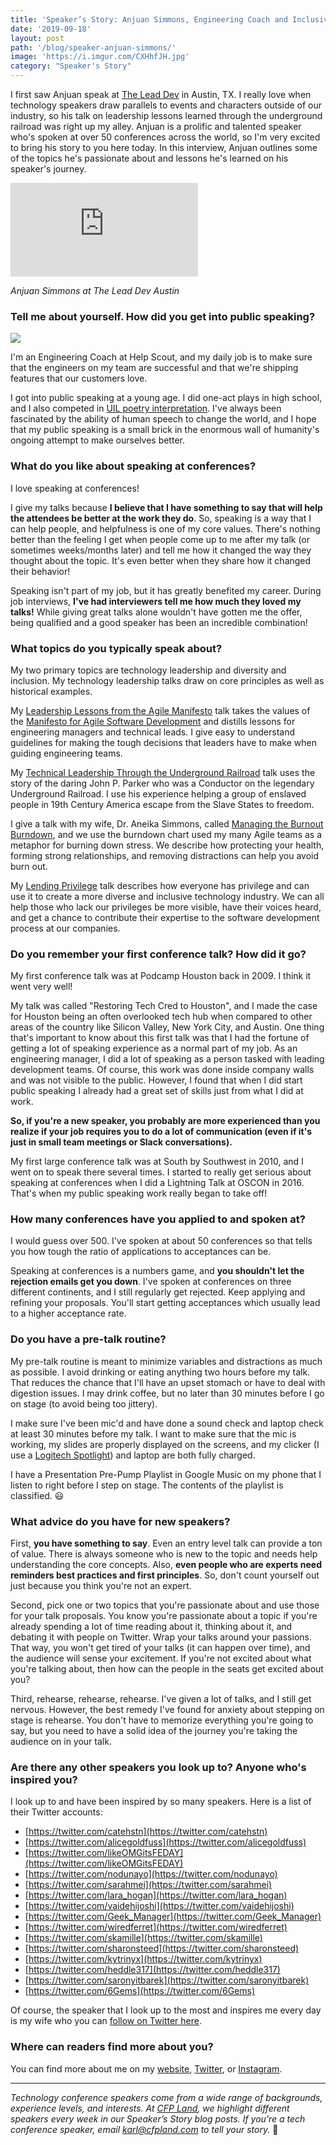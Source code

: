 ```yaml
---
title: 'Speaker’s Story: Anjuan Simmons, Engineering Coach and Inclusive Technology Speaker'
date: '2019-09-18'
layout: post
path: '/blog/speaker-anjuan-simmons/'
image: 'https://i.imgur.com/CXHhfJH.jpg'
category: "Speaker's Story"
---
```


I first saw Anjuan speak at [The Lead Dev](https://www.youtube.com/watch?v=9HuvC1ME68I) in Austin, TX. I really love when technology speakers draw parallels to events and characters outside of our industry, so his talk on leadership lessons learned through the underground railroad was right up my alley. Anjuan is a prolific and talented speaker who's spoken at over 50 conferences across the world, so I'm very excited to bring his story to you here today. In this interview, Anjuan outlines some of the topics he's passionate about and lessons he's learned on his speaker's journey.

<!--more-->

<div class='embed-container'><iframe src='https://www.youtube.com/embed/9HuvC1ME68I' frameborder='0' allowfullscreen></iframe></div>

_Anjuan Simmons at The Lead Dev Austin_

### Tell me about yourself. How did you get into public speaking?

<img src="https://i.imgur.com/CXHhfJH.jpg" class="right" />

I'm an Engineering Coach at Help Scout, and my daily job is to make sure that the engineers on my team are successful and that we're shipping features that our customers love.

I got into public speaking at a young age. I did one-act plays in high school, and I also competed in [UIL poetry interpretation](https://www.uiltexas.org/speech/oral-interp/2019-20-uil-poetry-categories). I've always been fascinated by the ability of human speech to change the world, and I hope that my public speaking is a small brick in the enormous wall of humanity's ongoing attempt to make ourselves better.

### What do you like about speaking at conferences?

I love speaking at conferences!

I give my talks because **I believe that I have something to say that will help the attendees be better at the work they do**. So, speaking is a way that I can help people, and helpfulness is one of my core values. There's nothing better than the feeling I get when people come up to me after my talk (or sometimes weeks/months later) and tell me how it changed the way they thought about the topic. It's even better when they share how it changed their behavior!

Speaking isn't part of my job, but it has greatly benefited my career. During job interviews, **I've had interviewers tell me how much they loved my talks!** While giving great talks alone wouldn't have gotten me the offer, being qualified and a good speaker has been an incredible combination!

### What topics do you typically speak about?

My two primary topics are technology leadership and diversity and inclusion. My technology leadership talks draw on core principles as well as historical examples.

My [Leadership Lessons from the Agile Manifesto](https://anjuansimmons.com/talks/leadership-lessons-from-the-agile-manifesto/) talk takes the values of the [Manifesto for Agile Software Development](https://agilemanifesto.org/) and distills lessons for engineering managers and technical leads. I give easy to understand guidelines for making the tough decisions that leaders have to make when guiding engineering teams.

My [Technical Leadership Through the Underground Railroad](https://anjuansimmons.com/talks/technical-leadership-through-the-underground-railroad/) talk uses the story of the daring John P. Parker who was a Conductor on the legendary Underground Railroad. I use his experience helping a group of enslaved people in 19th Century America escape from the Slave States to freedom.

I give a talk with my wife, Dr. Aneika Simmons, called [Managing the Burnout Burndown](https://anjuansimmons.com/talks/managing-the-burnout-burndown/), and we use the burndown chart used my many Agile teams as a metaphor for burning down stress. We describe how protecting your health, forming strong relationships, and removing distractions can help you avoid burn out.

My [Lending Privilege](https://anjuansimmons.com/talks/lending-privilege/) talk describes how everyone has privilege and can use it to create a more diverse and inclusive technology industry. We can all help those who lack our privileges be more visible, have their voices heard, and get a chance to contribute their expertise to the software development process at our companies.

### Do you remember your first conference talk? How did it go?

My first conference talk was at Podcamp Houston back in 2009. I think it went very well!

My talk was called "Restoring Tech Cred to Houston", and I made the case for Houston being an often overlooked tech hub when compared to other areas of the country like Silicon Valley, New York City, and Austin. One thing that's important to know about this first talk was that I had the fortune of getting a lot of speaking experience as a normal part of my job. As an engineering manager, I did a lot of speaking as a person tasked with leading development teams. Of course, this work was done inside company walls and was not visible to the public. However, I found that when I did start public speaking I already had a great set of skills just from what I did at work.

**So, if you're a new speaker, you probably are more experienced than you realize if your job requires you to do a lot of communication (even if it's just in small team meetings or Slack conversations).**

My first large conference talk was at South by Southwest in 2010, and I went on to speak there several times. I started to really get serious about speaking at conferences when I did a Lightning Talk at OSCON in 2016. That's when my public speaking work really began to take off!

### How many conferences have you applied to and spoken at?

I would guess over 500. I've spoken at about 50 conferences so that tells you how tough the ratio of applications to acceptances can be.

Speaking at conferences is a numbers game, and **you shouldn't let the rejection emails get you down**. I've spoken at conferences on three different continents, and I still regularly get rejected. Keep applying and refining your proposals. You'll start getting acceptances which usually lead to a higher acceptance rate.

### Do you have a pre-talk routine?

My pre-talk routine is meant to minimize variables and distractions as much as possible. I avoid drinking or eating anything two hours before my talk. That reduces the chance that I'll have an upset stomach or have to deal with digestion issues. I may drink coffee, but no later than 30 minutes before I go on stage (to avoid being too jittery).

I make sure I've been mic'd and have done a sound check and laptop check at least 30 minutes before my talk. I want to make sure that the mic is working, my slides are properly displayed on the screens, and my clicker (I use a [Logitech Spotlight](https://www.logitech.com/en-us/product/spotlight-presentation-remote)) and laptop are both fully charged.

I have a Presentation Pre-Pump Playlist in Google Music on my phone that I listen to right before I step on stage. The contents of the playlist is classified. 😃

### What advice do you have for new speakers?

First, **you have something to say**. Even an entry level talk can provide a ton of value. There is always someone who is new to the topic and needs help understanding the core concepts. Also, **even people who are experts need reminders best practices and first principles**. So, don't count yourself out just because you think you're not an expert.

Second, pick one or two topics that you're passionate about and use those for your talk proposals. You know you're passionate about a topic if you're already spending a lot of time reading about it, thinking about it, and debating it with people on Twitter. Wrap your talks around your passions. That way, you won't get tired of your talks (it can happen over time), and the audience will sense your excitement. If you're not excited about what you're talking about, then how can the people in the seats get excited about you?

Third, rehearse, rehearse, rehearse. I've given a lot of talks, and I still get nervous. However, the best remedy I've found for anxiety about stepping on stage is rehearse. You don't have to memorize everything you're going to say, but you need to have a solid idea of the journey you're taking the audience on in your talk.

### Are there any other speakers you look up to? Anyone who's inspired you?

I look up to and have been inspired by so many speakers. Here is a list of their Twitter accounts:

- [https://twitter.com/catehstn](https://twitter.com/catehstn)
- [https://twitter.com/alicegoldfuss](https://twitter.com/alicegoldfuss)
- [https://twitter.com/likeOMGitsFEDAY](https://twitter.com/likeOMGitsFEDAY)
- [https://twitter.com/nodunayo](https://twitter.com/nodunayo)
- [https://twitter.com/sarahmei](https://twitter.com/sarahmei)
- [https://twitter.com/lara_hogan](https://twitter.com/lara_hogan)
- [https://twitter.com/vaidehijoshi](https://twitter.com/vaidehijoshi)
- [https://twitter.com/Geek_Manager](https://twitter.com/Geek_Manager)
- [https://twitter.com/wiredferret](https://twitter.com/wiredferret)
- [https://twitter.com/skamille](https://twitter.com/skamille)
- [https://twitter.com/sharonsteed](https://twitter.com/sharonsteed)
- [https://twitter.com/kytrinyx](https://twitter.com/kytrinyx)
- [https://twitter.com/heddle317](https://twitter.com/heddle317)
- [https://twitter.com/saronyitbarek](https://twitter.com/saronyitbarek)
- [https://twitter.com/6Gems](https://twitter.com/6Gems)

Of course, the speaker that I look up to the most and inspires me every day is my wife who you can [follow on Twitter here](https://twitter.com/aneika).

### Where can readers find more about you?

You can find more about me on my [website](https://anjuansimmons.com/), [Twitter](https://twitter.com/anjuan), or [Instagram](https://www.instagram.com/anjuan/).

---

_Technology conference speakers come from a wide range of backgrounds, experience levels, and interests. At [CFP Land](https://www.cfpland.com/), we highlight different speakers every week in our Speaker’s Story blog posts. If you’re a tech conference speaker, email [karl@cfpland.com](mailto:karl@cfpland.com) to tell your story._ 💌
